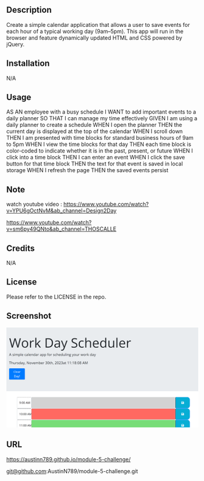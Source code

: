 
## Description 
Create a simple calendar application that allows a user to save events for each hour of a typical working day (9am–5pm). This app will run in the browser and feature dynamically updated HTML and CSS powered by jQuery.

## Installation
N/A

## Usage
AS AN employee with a busy schedule
I WANT to add important events to a daily planner
SO THAT I can manage my time effectively
GIVEN I am using a daily planner to create a schedule
WHEN I open the planner
THEN the current day is displayed at the top of the calendar
WHEN I scroll down
THEN I am presented with time blocks for standard business hours of 9am to 5pm
WHEN I view the time blocks for that day
THEN each time block is color-coded to indicate whether it is in the past, present, or future
WHEN I click into a time block
THEN I can enter an event
WHEN I click the save button for that time block
THEN the text for that event is saved in local storage
WHEN I refresh the page
THEN the saved events persist

## Note
watch youtube video : https://www.youtube.com/watch?v=YPU6gOctNvM&ab_channel=Design2Day

https://www.youtube.com/watch?v=sm6py49QNto&ab_channel=THOSCALLE

## Credits
N/A

## License
Please refer to the LICENSE in the repo.

## Screenshot
![Screenshot1](screenshot.png)

## URL

https://austinn789.github.io/module-5-challenge/

git@github.com:AustinN789/module-5-challenge.git


